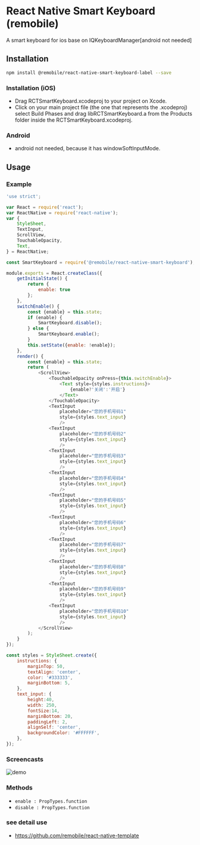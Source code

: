 # React Native Smart Keyboard (remobile)
A smart keyboard for ios base on IQKeyboardManager[android not needed]

## Installation
```sh
npm install @remobile/react-native-smart-keyboard-label --save
```

### Installation (iOS)
* Drag RCTSmartKeyboard.xcodeproj to your project on Xcode.
* Click on your main project file (the one that represents the .xcodeproj) select Build Phases and drag libRCTSmartKeyboard.a from the Products folder inside the RCTSmartKeyboard.xcodeproj.

### Android
* android not needed, because it has windowSoftInputMode.


## Usage

### Example
```js
'use strict';

var React = require('react');
var ReactNative = require('react-native');
var {
    StyleSheet,
    TextInput,
    ScrollView,
    TouchableOpacity,
    Text,
} = ReactNative;

const SmartKeyboard = require('@remobile/react-native-smart-keyboard');

module.exports = React.createClass({
    getInitialState() {
        return {
            enable: true
        };
    },
    switchEnable() {
        const {enable} = this.state;
        if (enable) {
            SmartKeyboard.disable();
        } else {
            SmartKeyboard.enable();
        }
        this.setState({enable: !enable});
    },
    render() {
        const {enable} = this.state;
        return (
            <ScrollView>
                <TouchableOpacity onPress={this.switchEnable}>
                    <Text style={styles.instructions}>
                        {enable?'关闭':'开启'}
                    </Text>
                </TouchableOpacity>
                <TextInput
                    placeholder="您的手机号码1"
                    style={styles.text_input}
                    />
                <TextInput
                    placeholder="您的手机号码2"
                    style={styles.text_input}
                    />
                <TextInput
                    placeholder="您的手机号码3"
                    style={styles.text_input}
                    />
                <TextInput
                    placeholder="您的手机号码4"
                    style={styles.text_input}
                    />
                <TextInput
                    placeholder="您的手机号码5"
                    style={styles.text_input}
                    />
                <TextInput
                    placeholder="您的手机号码6"
                    style={styles.text_input}
                    />
                <TextInput
                    placeholder="您的手机号码7"
                    style={styles.text_input}
                    />
                <TextInput
                    placeholder="您的手机号码8"
                    style={styles.text_input}
                    />
                <TextInput
                    placeholder="您的手机号码9"
                    style={styles.text_input}
                    />
                <TextInput
                    placeholder="您的手机号码10"
                    style={styles.text_input}
                    />
            </ScrollView>
        );
    }
});

const styles = StyleSheet.create({
    instructions: {
        marginTop: 50,
        textAlign: 'center',
        color: '#333333',
        marginBottom: 5,
    },
    text_input: {
        height:40,
        width: 250,
        fontSize:14,
        marginBottom: 20,
        paddingLeft: 2,
        alignSelf: 'center',
        backgroundColor: '#FFFFFF',
    },
});
```
### Screencasts

![demo](https://github.com/remobile/react-native-smart-keyboard-label/blob/master/screencasts/demo.gif)

### Methods
- `enable : PropTypes.function`
- `disable : PropTypes.function`

### see detail use
* https://github.com/remobile/react-native-template
